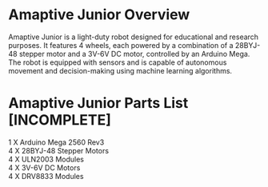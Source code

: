 # Amaptive Junior Overview
Amaptive Junior is a light-duty robot designed for educational and research purposes. It features 4 wheels, each powered by a combination of a 28BYJ-48 stepper motor and a 3V-6V DC motor, controlled by an Arduino Mega. The robot is equipped with sensors and is capable of autonomous movement and decision-making using machine learning algorithms.

# Amaptive Junior Parts List [INCOMPLETE]

 1  X  Arduino Mega 2560 Rev3
 <br />
 4  X  28BYJ-48 Stepper Motors
 <br />
 4  X  ULN2003 Modules
 <br />
 4  X  3V-6V DC Motors
 <br />
 4  X  DRV8833 Modules
 <br />
